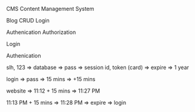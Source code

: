 CMS
Content Management System

Blog CRUD
Login 

Authenication
Authorization

Login

Authenication

slh, 123 => database => pass => session id, token (card) => expire => 1 year

login => pass => 15 mins => +15 mins

website => 11:12 + 15 mins => 11:27 PM

11:13 PM + 15 mins => 11:28 PM => expire => login